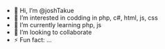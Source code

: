 - 👋 Hi, I’m @joshTakue
- 👀 I’m interested in codding in php, c#, html, js, css
- 🌱 I’m currently learning php, js
- 💞️ I’m looking to collaborate 
- ⚡ Fun fact: ...

<!---
joshTakue/joshTakue is a ✨ special ✨ repository because its `README.md` (this file) appears on your GitHub profile.
You can click the Preview link to take a look at your changes.
--->
